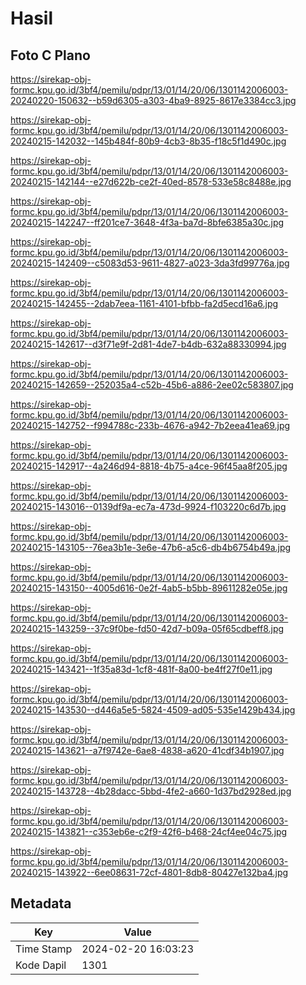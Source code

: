 # Hasil

## Foto C Plano

https://sirekap-obj-formc.kpu.go.id/3bf4/pemilu/pdpr/13/01/14/20/06/1301142006003-20240220-150632--b59d6305-a303-4ba9-8925-8617e3384cc3.jpg

https://sirekap-obj-formc.kpu.go.id/3bf4/pemilu/pdpr/13/01/14/20/06/1301142006003-20240215-142032--145b484f-80b9-4cb3-8b35-f18c5f1d490c.jpg

https://sirekap-obj-formc.kpu.go.id/3bf4/pemilu/pdpr/13/01/14/20/06/1301142006003-20240215-142144--e27d622b-ce2f-40ed-8578-533e58c8488e.jpg

https://sirekap-obj-formc.kpu.go.id/3bf4/pemilu/pdpr/13/01/14/20/06/1301142006003-20240215-142247--ff201ce7-3648-4f3a-ba7d-8bfe6385a30c.jpg

https://sirekap-obj-formc.kpu.go.id/3bf4/pemilu/pdpr/13/01/14/20/06/1301142006003-20240215-142409--c5083d53-9611-4827-a023-3da3fd99776a.jpg

https://sirekap-obj-formc.kpu.go.id/3bf4/pemilu/pdpr/13/01/14/20/06/1301142006003-20240215-142455--2dab7eea-1161-4101-bfbb-fa2d5ecd16a6.jpg

https://sirekap-obj-formc.kpu.go.id/3bf4/pemilu/pdpr/13/01/14/20/06/1301142006003-20240215-142617--d3f71e9f-2d81-4de7-b4db-632a88330994.jpg

https://sirekap-obj-formc.kpu.go.id/3bf4/pemilu/pdpr/13/01/14/20/06/1301142006003-20240215-142659--252035a4-c52b-45b6-a886-2ee02c583807.jpg

https://sirekap-obj-formc.kpu.go.id/3bf4/pemilu/pdpr/13/01/14/20/06/1301142006003-20240215-142752--f994788c-233b-4676-a942-7b2eea41ea69.jpg

https://sirekap-obj-formc.kpu.go.id/3bf4/pemilu/pdpr/13/01/14/20/06/1301142006003-20240215-142917--4a246d94-8818-4b75-a4ce-96f45aa8f205.jpg

https://sirekap-obj-formc.kpu.go.id/3bf4/pemilu/pdpr/13/01/14/20/06/1301142006003-20240215-143016--0139df9a-ec7a-473d-9924-f103220c6d7b.jpg

https://sirekap-obj-formc.kpu.go.id/3bf4/pemilu/pdpr/13/01/14/20/06/1301142006003-20240215-143105--76ea3b1e-3e6e-47b6-a5c6-db4b6754b49a.jpg

https://sirekap-obj-formc.kpu.go.id/3bf4/pemilu/pdpr/13/01/14/20/06/1301142006003-20240215-143150--4005d616-0e2f-4ab5-b5bb-89611282e05e.jpg

https://sirekap-obj-formc.kpu.go.id/3bf4/pemilu/pdpr/13/01/14/20/06/1301142006003-20240215-143259--37c9f0be-fd50-42d7-b09a-05f65cdbeff8.jpg

https://sirekap-obj-formc.kpu.go.id/3bf4/pemilu/pdpr/13/01/14/20/06/1301142006003-20240215-143421--1f35a83d-1cf8-481f-8a00-be4ff27f0e11.jpg

https://sirekap-obj-formc.kpu.go.id/3bf4/pemilu/pdpr/13/01/14/20/06/1301142006003-20240215-143530--d446a5e5-5824-4509-ad05-535e1429b434.jpg

https://sirekap-obj-formc.kpu.go.id/3bf4/pemilu/pdpr/13/01/14/20/06/1301142006003-20240215-143621--a7f9742e-6ae8-4838-a620-41cdf34b1907.jpg

https://sirekap-obj-formc.kpu.go.id/3bf4/pemilu/pdpr/13/01/14/20/06/1301142006003-20240215-143728--4b28dacc-5bbd-4fe2-a660-1d37bd2928ed.jpg

https://sirekap-obj-formc.kpu.go.id/3bf4/pemilu/pdpr/13/01/14/20/06/1301142006003-20240215-143821--c353eb6e-c2f9-42f6-b468-24cf4ee04c75.jpg

https://sirekap-obj-formc.kpu.go.id/3bf4/pemilu/pdpr/13/01/14/20/06/1301142006003-20240215-143922--6ee08631-72cf-4801-8db8-80427e132ba4.jpg


## Metadata

| Key        | Value               |
| ---------- | ------------------- |
| Time Stamp | 2024-02-20 16:03:23 |
| Kode Dapil | 1301                |



